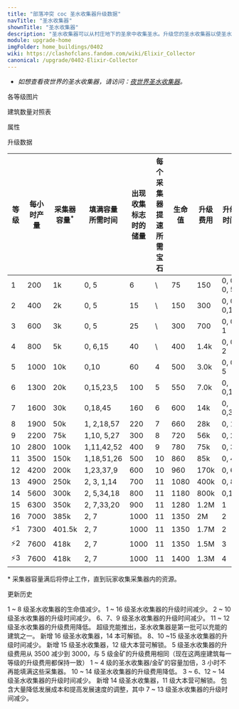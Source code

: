 ```yaml
---
title: "部落冲突 coc 圣水收集器升级数据"
navTitle: "圣水收集器"
shownTitle: "圣水收集器"
description: "圣水收集器可以从村庄地下的圣泉中收集圣水。升级您的圣水收集器以使圣水产量最大化。"
module: upgrade-home
imgFolder: home_buildings/0402
wiki: https://clashofclans.fandom.com/wiki/Elixir_Collector
canonical: /upgrade/0402-Elixir-Collector
---
```


- *如想查看夜世界的圣水收集器，请访问：[夜世界圣水收集器](/upgrade/1202-Elixir-Collector)。*

<UnitInfo :folder="$frontmatter.imgFolder" imgSrc="Elixir_Collector16.png" :imgAlt="$frontmatter.navTitle" :description="$frontmatter.description" :isSmallImg="true" />

<SmallTitle>各等级图片</SmallTitle>

<Panel>
    <UnitImgGroup :folder="$frontmatter.imgFolder">
        <UnitImg imgTitle="1 级" imgSrc="Elixir_Collector1.png" />
        <UnitImg imgTitle="2 级" imgSrc="Elixir_Collector2.png" />
        <UnitImg imgTitle="3 级" imgSrc="Elixir_Collector3.png" />
        <UnitImg imgTitle="4 级" imgSrc="Elixir_Collector4.png" />
        <UnitImg imgTitle="5 级" imgSrc="Elixir_Collector5.png" />
        <UnitImg imgTitle="6 级" imgSrc="Elixir_Collector6.png" />
        <UnitImg imgTitle="7 级" imgSrc="Elixir_Collector7.png" />
        <UnitImg imgTitle="8 级" imgSrc="Elixir_Collector8.png" />
        <UnitImg imgTitle="9 级" imgSrc="Elixir_Collector9.png" />
        <UnitImg imgTitle="10 级" imgSrc="Elixir_Collector10.png" />
        <UnitImg imgTitle="11 级" imgSrc="Elixir_Collector11.png" />
        <UnitImg imgTitle="12 级" imgSrc="Elixir_Collector12.png" />
        <UnitImg imgTitle="13 级" imgSrc="Elixir_Collector13.png" />
        <UnitImg imgTitle="14 级" imgSrc="Elixir_Collector14.png" />
        <UnitImg imgTitle="15 级" imgSrc="Elixir_Collector15.png" />
        <UnitImg imgTitle="16 级" imgSrc="Elixir_Collector16.png" />
    </UnitImgGroup>
</Panel>

<SmallTitle>建筑数量对照表</SmallTitle>

<BuildingNum>
    <BuildingNumRow title="大本等级" num="1, 2, 3, 4, 5, 6 - 8, 9 - 17" />
    <BuildingNumRow title="建筑数量" num="1, 2, 3, 4, 5,     6,      7" />
</BuildingNum>

<SmallTitle>属性</SmallTitle>

<UnitProperties>
    <UnitProperty pKey="占地面积" pValue="3×3" />
    <UnitProperty pKey="判定面积" pValue="2×2" :isJudgeSquare="true" />
    <UnitProperty pKey="掠夺比例" pValue="50% (无上限)" />
</UnitProperties>

<SmallTitle>升级数据</SmallTitle>

<script setup>
const tableExtraInfo = [
    {
        "column": 2,
        "type": "number",
        "icon": "Elixir",
        "noGoldPass": true
    },
    {
        "column": 3,
        "type": "time",
        "gpClass": "building",
        "noGoldPass": true
    },
    {
        "column": 7,
        "type": "cost",
        "gpClass": "building",
        "icon": "Gold"
    },
    {
        "column": 8,
        "type": "time",
        "gpClass": "building"
    },
    {
        "column": 9,
        "type": "exp",
        "icon": "Exp"
    }
];
</script>

<UnitTable :tableExtraInfo="tableExtraInfo">

| 等级 |每小时产量|采集器<br>容量<sup>*</sup>|填满容量<br>所需时间|出现收集标志<br>时的储量|每个采集器<br>提速所需宝石|  生命值  | 升级费用 |   升级时间   |升级后可<br>获得的经验| 所需<br>大本等级 |
| ---- |  ----   |           ---           |        ---       |          ---          |          ---           |    ---  |   ---   |     ---     |        ---         |        ---      |
|   1  |   200   |            1k           |    0, 5          |            6          |            \           |     75  |    150  |  0, 0, 0, 5 |                    |         1       |
|   2  |   400   |            2k           |    0, 5          |           15          |            \           |    150  |    300  |  0, 0, 0,15 |                    |         1       |
|   3  |   600   |            3k           |    0, 5          |           25          |            \           |    300  |    700  |  0, 0, 1    |                    |         2       |
|   4  |   800   |            5k           |    0, 6,15       |           40          |            \           |    400  |   1.4k  |  0, 0, 2    |                    |         2       |
|   5  |  1000   |           10k           |    0,10          |           60          |            4           |    500  |   3.0k  |  0, 0, 5    |                    |         3       |
|   6  |  1300   |           20k           |    0,15,23,5     |          100          |            5           |    550  |   7.0k  |  0, 0,15    |                    |         3       |
|   7  |  1600   |           30k           |    0,18,45       |          160          |            6           |    600  |    14k  |  0, 0,30    |                    |         4       |
|   8  |  1900   |           50k           |    1, 2,18,57    |          220          |            7           |    660  |    28k  |  0, 1       |                    |         4       |
|   9  |  2200   |           75k           |    1,10, 5,27    |          300          |            8           |    720  |    56k  |  0, 2       |                    |         5       |
|  10  |  2800   |          100k           |    1,11,42,52    |          400          |            9           |    780  |    75k  |  0, 3       |                    |         5       |
|  11  |  3500   |          150k           |    1,18,51,26    |          500          |           10           |    860  |    85k  |  0, 4       |                    |         7       |
|  12  |  4200   |          200k           |    1,23,37,9     |          600          |           10           |    960  |   170k  |  0, 6       |                    |         8       |
|  13  |  4900   |          250k           |    2, 3, 1,14    |          700          |           11           |   1080  |   400k  |  0, 8       |                    |        10       |
|  14  |  5600   |          300k           |    2, 5,34,18    |          800          |           11           |   1180  |   800k  |  0,12       |                    |        11       |
|  15  |  6300   |          350k           |    2, 7,33,20    |          900          |           11           |   1280  |   1.2M  |  1          |                    |        12       |
|  16  |  7000   |          385k           |    2, 7          |         1000          |           11           |   1350  |     2M  |  2          |                    |        14       |
| ⚡1  |  7300   |        401.5k           |    2, 7          |         1000          |           11           |   1350  |   1.7M  |  2          |                    |        16       |
| ⚡2  |  7600   |          418k           |    2, 7          |         1000          |           11           |   1350  |   1.5M  |  3          |                    |        16       |
| ⚡3  |  7600   |          418k           |    2, 7          |         1000          |           11           |   1400  |   1.3M  |  4          |                    |        16       |
</UnitTable> 

\* 采集器容量满后将停止工作，直到玩家收集采集器内的资源。

<SmallTitle>更新历史</SmallTitle>

<Timeline>
    <TimelineItem date="2025/06/16">
        <TimelineRow>1 ~ 8 级圣水收集器的生命值减少。</TimelineRow>
    </TimelineItem>
    <TimelineItem date="2025/03/24">
        <TimelineRow>1 ~ 16 级圣水收集器的升级时间减少。</TimelineRow>
    </TimelineItem>
    <TimelineItem date="2025/02/10">
        <TimelineRow>2 ~ 10 级圣水收集器的升级时间减少。</TimelineRow>
    </TimelineItem>
    <TimelineItem date="2024/11/25">
        <TimelineRow>6、7、9 级圣水收集器的升级时间减少。</TimelineRow>
        <TimelineRow>11 ~ 12 级圣水收集器的升级费用降低。</TimelineRow>
    </TimelineItem>
    <TimelineItem date="2024/09/09">
        <TimelineRow>超级充能推出，圣水收集器是第一批可以充能的建筑之一。</TimelineRow>
    </TimelineItem>
    <TimelineItem date="2024/02/27">
        <TimelineRow>新增 16 级圣水收集器，14 本可解锁。</TimelineRow>
    </TimelineItem>
    <TimelineItem date="2023/12/12">
        <TimelineRow>8、10 ~15 级圣水收集器的升级时间减少。</TimelineRow>
    </TimelineItem>
    <TimelineItem date="2021/12/09">
        <TimelineRow>新增 15 级圣水收集器，12 级大本营可解锁。</TimelineRow>
    </TimelineItem>
    <TimelineItem date="2021/06/15">
        <TimelineRow>5 级圣水收集器的升级费用从 3500 减少到 3000，与 5 级金矿的升级费用相同（现在这两座建筑每一等级的升级费用都保持一致）</TimelineRow>
    </TimelineItem>
    <TimelineItem date="2021/04/12">
        <TimelineRow>1 ~ 4 级的圣水收集器/金矿的容量加倍，3 小时不再能填满这些采集器。</TimelineRow>
        <TimelineRow>10 ~ 14 级圣水收集器的升级费用降低。</TimelineRow>
        <TimelineRow>3 ~ 6、12 ~ 14 级圣水收集器的升级时间减少。</TimelineRow>
    </TimelineItem>
    <TimelineItem date="2020/03/30">
        <TimelineRow>新增 14 级圣水收集器，11 级大本营可解锁。</TimelineRow>
    </TimelineItem>
    <TimelineItem date="2019/04/02">
        <TimelineRow>包含大量降低发展成本和提高发展速度的调整，其中 7 ~ 13 级圣水收集器的升级时间减少。</TimelineRow>
    </TimelineItem>
    <TimelineItem :historyBottom="true" />
</Timeline>